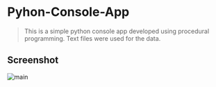 # Pyhon-Console-App

>This is a simple python console app developed using procedural programming. Text files were used for the data.

## Screenshot

![main](https://user-images.githubusercontent.com/82830616/141086796-49d64c0f-2125-41bb-bc6b-9c44c818a45c.png)
